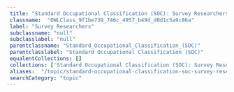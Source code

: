 ```yaml
--- 
 title: "Standard Occupational Classification (SOC): Survey Researchers" 
 classname:  "OWLClass_9f1be739_746c_4957_b49d_d0d1c5a9c86a" 
 label: "Survey Researchers" 
 subclassname: "null" 
 subclasslabel: "null" 
 parentclassname: "Standard_Occupational_Classification_(SOC)" 
 parentclasslabel: "Standard Occupational Classification (SOC)" 
 equalentCollections: [] 
 collections: ['Standard Occupational Classification (SOC): Survey Researchers']
 aliases:  "/topic/standard-occupational-classification-soc-survey-researchers"  
 searchCategory: "topic" 
---
```

